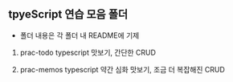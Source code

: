 ## tpyeScript 연습 모음 폴더

* 폴더 내용은 각 폴더 내 README에 기제 

1. prac-todo
  typescript 맛보기, 간단한 CRUD
  
2. prac-memos
  typescript 약간 심화 맛보기, 조금 더 복잡해진 CRUD
